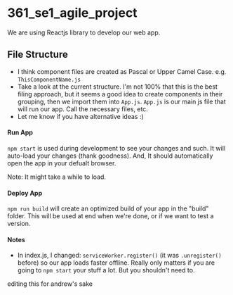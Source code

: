 # 361_se1_agile_project
We are using Reactjs library to develop our web app.

## File Structure
- I think component files are created as Pascal or Upper Camel Case. e.g. `ThisComponentName.js`
- Take a look at the current structure. I'm not 100% that this is the best filing approach, but it seems a good idea to create components in their grouping, then we import them into `App.js`. `App.js` is our main js file that will run our app. Call the necessary files, etc.
- Let me know if you have alternative ideas :)

#### Run App 
`npm start` is used during development to see your changes and such. It will auto-load your changes (thank goodness). And, It should automatically open the app in your defualt browser. 

Note: It might take a while to load.


#### Deploy App
`npm run build` will create an optimized build of your app in the "build" folder. This will be used at end when we're done, or if we want to test a version.


#### Notes
- In index.js, I changed: `serviceWorker.register()` (it was `.unregister()` before) so our app loads faster offline. Really only matters if you are going to `npm start` your stuff a lot. But you shouldn't need to.


editing this for andrew's sake
